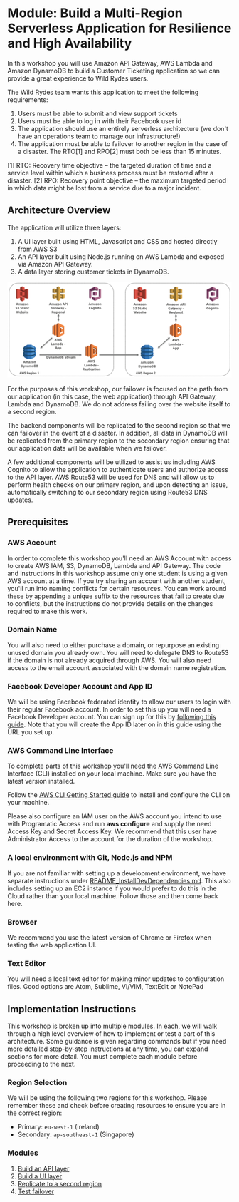 # Module: Build a Multi-Region Serverless Application for Resilience and High Availability

In this workshop you will use Amazon API Gateway, AWS Lambda and Amazon DynamoDB to build a Customer Ticketing application so we can provide a great experience to Wild Rydes users.

The Wild Rydes team wants this application to meet the following requirements:

1. Users must be able to submit and view support tickets
2. Users must be able to log in with their Facebook user id
3. The application should use an entirely serverless architecture (we don't have an operations team to manage our infrastructure!)
4. The application must be able to failover to another region in the case of a disaster. The RTO[1] and RPO[2] must both be less than 15 minutes.

[1] RTO: Recovery time objective – the targeted duration of time and a service level within which a business process must be restored after a disaster.
[2] RPO: Recovery point objective –  the maximum targeted period in which data might be lost from a service due to a major incident.

## Architecture Overview

The application will utilize three layers:

1. A UI layer built using HTML, Javascript and CSS and hosted directly from AWS S3
2. An API layer built using Node.js running on AWS Lambda and exposed via Amazon API Gateway.
3. A data layer storing customer tickets in DynamoDB.

![Architecture diagram](images/architecture.png)

For the purposes of this workshop, our failover is focused on the path from our application (in this case, the web application)
through API Gateway, Lambda and DynamoDB.  We do not address failing over the website itself to a second region.

The backend components will be replicated to the second region so that we can failover in the event of a disaster. In addition, all data
in DynamoDB will be replicated from the primary region to the secondary region ensuring that our application data will be available when we failover.

A few additional components will be utilized to assist us including AWS Cognito to allow the application to authenticate users and authorize access to
the API layer. AWS Route53 will be used for DNS and will allow us to perform health checks on our primary region, and upon detecting an issue,
automatically switching to our secondary region using Route53 DNS updates.

## Prerequisites

### AWS Account

In order to complete this workshop you'll need an AWS Account with access to create AWS IAM, S3, DynamoDB, Lambda and API Gateway. The code and instructions in this workshop assume only one student is using a given AWS account at a time. If you try sharing an account with another student, you'll run into naming conflicts for certain resources. You can work around these by appending a unique suffix to the resources that fail to create due to conflicts, but the instructions do not provide details on the changes required to make this work.

### Domain Name

You will also need to either purchase a domain, or repurpose an existing unused domain you already own.  You will need to delegate DNS to Route53 if the domain is not already acquired through AWS.  You will also need access to the email account associated with the domain name registration.

### Facebook Developer Account and App ID

We will be using Facebook federated identity to allow our users to login with their regular Facebook account. In order to set this up you will need a Facebook Developer account. You can sign up for this by [following this guide](https://developers.facebook.com/docs/apps/register/). Note that you will create the App ID later on in this guide using the URL you set up.


### AWS Command Line Interface

To complete parts of this workshop you'll need the AWS Command Line Interface (CLI) installed on your local machine. Make sure you have the latest version installed.

Follow the [AWS CLI Getting Started guide](http://docs.aws.amazon.com/cli/latest/userguide/installing.html) to install and configure the CLI on your machine.

Please also configure an IAM user on the AWS account you intend to use with Programatic Access and run **aws configure** and supply the need Access Key and Secret Access Key.  We recommend that this user have Administrator Access to the account for the duration of the workshop.

### A local environment with Git, Node.js and NPM

If you are not familiar with setting up a development environment, we have
separate instructions under
[README_InstallDevDependencies.md](README_InstallDevDependencies.md). This
also includes setting up an EC2 instance if you would prefer to do this in the
Cloud rather than your local machine. Follow those and then come back here.

### Browser

We recommend you use the latest version of Chrome or Firefox when testing the web application UI.

### Text Editor

You will need a local text editor for making minor updates to configuration files.  Good options are Atom, Sublime, VI/VIM, TextEdit or NotePad


## Implementation Instructions

This workshop is broken up into multiple modules. In each, we will walk through a high level overview of how to implement or test a part of this architecture. Some guidance is given regarding commands but if you need more detailed step-by-step instructions at any time, you can expand sections for more detail. You must complete each module before proceeding to the next.

### Region Selection

We will be using the following two regions for this workshop. Please remember these and check before creating resources to ensure you are in the correct region:
* Primary: `eu-west-1` (Ireland)
* Secondary: `ap-southeast-1` (Singapore)

### Modules

1. [Build an API layer](1_API/README.md)
2. [Build a UI layer](2_UI/README.md)
3. [Replicate to a second region](3_Replication/README.md)
4. [Test failover](4_Testing/README.md)
